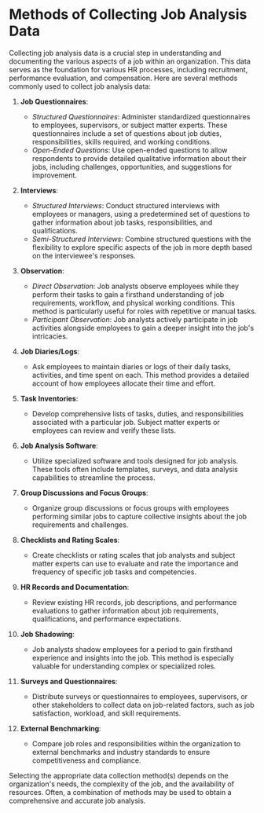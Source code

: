 # Methods of Collecting Job Analysis Data

Collecting job analysis data is a crucial step in understanding and documenting the various aspects of a job within an organization. This data serves as the foundation for various HR processes, including recruitment, performance evaluation, and compensation. Here are several methods commonly used to collect job analysis data:

1. **Job Questionnaires**:
   - *Structured Questionnaires*: Administer standardized questionnaires to employees, supervisors, or subject matter experts. These questionnaires include a set of questions about job duties, responsibilities, skills required, and working conditions.
   - *Open-Ended Questions*: Use open-ended questions to allow respondents to provide detailed qualitative information about their jobs, including challenges, opportunities, and suggestions for improvement.

2. **Interviews**:
   - *Structured Interviews*: Conduct structured interviews with employees or managers, using a predetermined set of questions to gather information about job tasks, responsibilities, and qualifications.
   - *Semi-Structured Interviews*: Combine structured questions with the flexibility to explore specific aspects of the job in more depth based on the interviewee's responses.

3. **Observation**:
   - *Direct Observation*: Job analysts observe employees while they perform their tasks to gain a firsthand understanding of job requirements, workflow, and physical working conditions. This method is particularly useful for roles with repetitive or manual tasks.
   - *Participant Observation*: Job analysts actively participate in job activities alongside employees to gain a deeper insight into the job's intricacies.

4. **Job Diaries/Logs**:
   - Ask employees to maintain diaries or logs of their daily tasks, activities, and time spent on each. This method provides a detailed account of how employees allocate their time and effort.

5. **Task Inventories**:
   - Develop comprehensive lists of tasks, duties, and responsibilities associated with a particular job. Subject matter experts or employees can review and verify these lists.

6. **Job Analysis Software**:
   - Utilize specialized software and tools designed for job analysis. These tools often include templates, surveys, and data analysis capabilities to streamline the process.

7. **Group Discussions and Focus Groups**:
   - Organize group discussions or focus groups with employees performing similar jobs to capture collective insights about the job requirements and challenges.

8. **Checklists and Rating Scales**:
   - Create checklists or rating scales that job analysts and subject matter experts can use to evaluate and rate the importance and frequency of specific job tasks and competencies.

9. **HR Records and Documentation**:
   - Review existing HR records, job descriptions, and performance evaluations to gather information about job requirements, qualifications, and performance expectations.

10. **Job Shadowing**:
    - Job analysts shadow employees for a period to gain firsthand experience and insights into the job. This method is especially valuable for understanding complex or specialized roles.

11. **Surveys and Questionnaires**:
    - Distribute surveys or questionnaires to employees, supervisors, or other stakeholders to collect data on job-related factors, such as job satisfaction, workload, and skill requirements.

12. **External Benchmarking**:
    - Compare job roles and responsibilities within the organization to external benchmarks and industry standards to ensure competitiveness and compliance.

Selecting the appropriate data collection method(s) depends on the organization's needs, the complexity of the job, and the availability of resources. Often, a combination of methods may be used to obtain a comprehensive and accurate job analysis.
